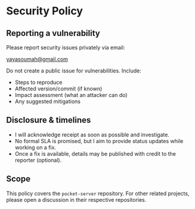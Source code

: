 Security Policy
===============

Reporting a vulnerability
-------------------------

Please report security issues privately via email:

  yayasoumah@gmail.com

Do not create a public issue for vulnerabilities. Include:

- Steps to reproduce
- Affected version/commit (if known)
- Impact assessment (what an attacker can do)
- Any suggested mitigations

Disclosure & timelines
----------------------

- I will acknowledge receipt as soon as possible and investigate.
- No formal SLA is promised, but I aim to provide status updates while working on a fix.
- Once a fix is available, details may be published with credit to the reporter (optional).

Scope
-----

This policy covers the `pocket-server` repository. For other related projects, please open a discussion in their respective repositories.


